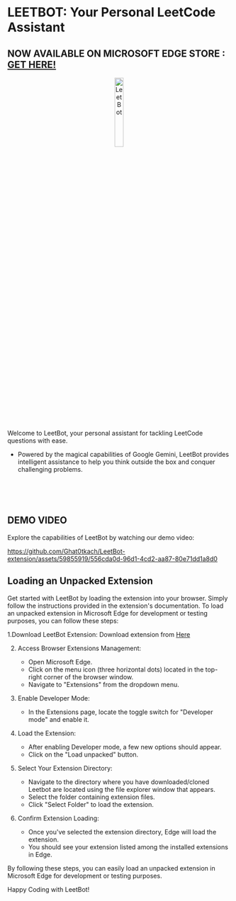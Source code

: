 # LEETBOT: Your Personal LeetCode Assistant

## NOW AVAILABLE ON MICROSOFT EDGE STORE : [GET HERE!](https://microsoftedge.microsoft.com/addons/detail/leetbot/)
<p align="center">
  <img src="https://github.com/Ghat0tkach/LeetBot/assets/59855919/d108c510-e2d8-4c47-aea1-40485d55135e" alt="LeetBot" width="20%" height="20%">
</p>

Welcome to LeetBot, your personal assistant for tackling LeetCode questions with ease.
- Powered by the magical capabilities of Google Gemini, LeetBot provides intelligent assistance to help you think outside the box and conquer challenging problems.

<br>
<br>

<br>

## DEMO VIDEO

Explore the capabilities of LeetBot by watching our demo video:

https://github.com/Ghat0tkach/LeetBot-extension/assets/59855919/556cda0d-96d1-4cd2-aa87-80e71dd1a8d0

## Loading an Unpacked Extension

Get started with LeetBot by loading the extension into your browser. Simply follow the instructions provided in the extension's documentation.
To load an unpacked extension in Microsoft Edge for development or testing purposes, you can follow these steps:

1.Download LeetBot Extension:
  Download extension from [Here](https://github.com/Ghat0tkach/LeetBot-extension/archive/refs/tags/V1.1.zip)

2. Access Browser Extensions Management:
   - Open Microsoft Edge.
   - Click on the menu icon (three horizontal dots) located in the top-right corner of the browser window.
   - Navigate to "Extensions" from the dropdown menu.





3. Enable Developer Mode:
   - In the Extensions page, locate the toggle switch for "Developer mode" and enable it.

4. Load the Extension:
   - After enabling Developer mode, a few new options should appear.
   - Click on the "Load unpacked" button.

5. Select Your Extension Directory:
   - Navigate to the directory where you have downloaded/cloned Leetbot are located using the file explorer window that appears.
   - Select the folder containing extension files.
   - Click "Select Folder" to load the extension.

6. Confirm Extension Loading:
   - Once you've selected the extension directory, Edge will load the extension.
   - You should see your extension listed among the installed extensions in Edge.


By following these steps, you can easily load an unpacked extension in Microsoft Edge for development or testing purposes.

Happy Coding with LeetBot!
